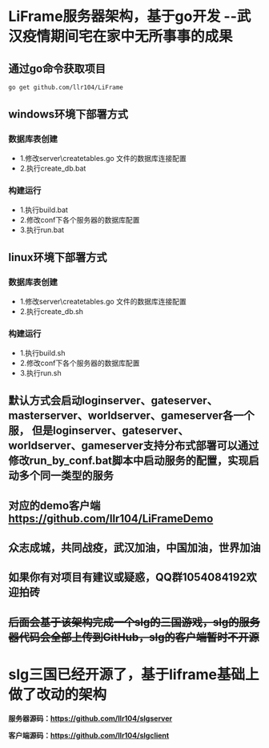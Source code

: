 # LiFrame服务器架构，基于go开发 --武汉疫情期间宅在家中无所事事的成果

## 通过go命令获取项目

```bash
go get github.com/llr104/LiFrame
```
## windows环境下部署方式
### 数据库表创建
- 1.修改server\createtables.go 文件的数据库连接配置
- 2.执行create_db.bat

### 构建运行
- 1.执行build.bat
- 2.修改conf下各个服务器的数据库配置
- 3.执行run.bat


## linux环境下部署方式
### 数据库表创建
- 1.修改server\createtables.go 文件的数据库连接配置
- 2.执行create_db.sh

### 构建运行
- 1.执行build.sh
- 2.修改conf下各个服务器的数据库配置
- 3.执行run.sh

## 默认方式会启动loginserver、gateserver、masterserver、worldserver、gameserver各一个服， 但是loginserver、gateserver、worldserver、gameserver支持分布式部署可以通过修改run_by_conf.bat脚本中启动服务的配置，实现启动多个同一类型的服务

## 对应的demo客户端 https://github.com/llr104/LiFrameDemo
## 众志成城，共同战疫，武汉加油，中国加油，世界加油
## 如果你有对项目有建议或疑惑，QQ群1054084192欢迎拍砖
## ~~后面会基于该架构完成一个slg的三国游戏，slg的服务器代码会全部上传到GitHub，slg的客户端暂时不开源~~ 



# slg三国已经开源了，基于liframe基础上做了改动的架构

**服务器源码：https://github.com/llr104/slgserver** 

**客户端源码：https://github.com/llr104/slgclient**

